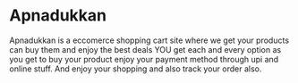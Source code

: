 # Apnadukkan
Apnadukkan is a eccomerce shopping cart site where we get your products can buy them and enjoy the best deals
YOU get each and every option as you get to buy your product enjoy your payment method  through upi and online stuff.
And enjoy your shopping and also track your order also.
